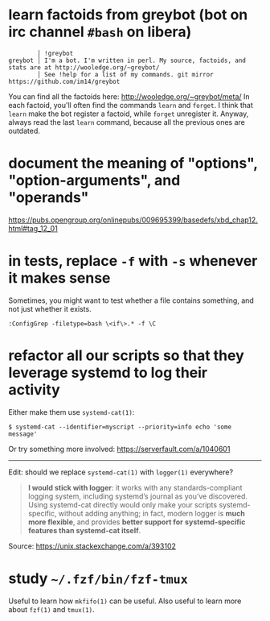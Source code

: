 # learn factoids from greybot (bot on irc channel `#bash` on libera)

            │ !greybot
    greybot │ I'm a bot. I'm written in perl. My source, factoids, and stats are at http://wooledge.org/~greybot/
            │ See !help for a list of my commands. git mirror https://github.com/im14/greybot

You can find all the factoids here: <http://wooledge.org/~greybot/meta/>
In each factoid, you'll often find the commands `learn` and `forget`.
I think that `learn` make the bot register a factoid, while `forget` unregister it.
Anyway, always read the last `learn` command, because all the previous ones are outdated.

# document the meaning of "options", "option-arguments", and "operands"

<https://pubs.opengroup.org/onlinepubs/009695399/basedefs/xbd_chap12.html#tag_12_01>

##
# in tests, replace `-f` with `-s` whenever it makes sense

Sometimes, you  might want to  test whether a  file contains something,  and not
just whether it exists.

    :ConfigGrep -filetype=bash \<if\>.* -f \C

# refactor all our scripts so that they leverage systemd to log their activity

Either make them use `systemd-cat(1)`:

    $ systemd-cat --identifier=myscript --priority=info echo 'some message'

Or try something more involved: <https://serverfault.com/a/1040601>

---

Edit: should we replace `systemd-cat(1)` with `logger(1)` everywhere?

   > **I would stick with logger**: it works with any standards-compliant logging system,
   > including systemd’s journal as you’ve discovered. Using systemd-cat directly
   > would  only make  your  scripts systemd-specific,  without  adding anything;  in
   > fact,  modern logger  is **much  more flexible**,  and provides  **better support  for**
   > **systemd-specific features than systemd-cat itself**.

Source: <https://unix.stackexchange.com/a/393102>

##
# study `~/.fzf/bin/fzf-tmux`

Useful to learn how `mkfifo(1)` can be useful.
Also useful to learn more about `fzf(1)` and `tmux(1)`.
